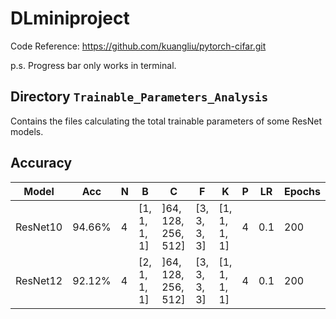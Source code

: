 # DLminiproject

Code Reference: https://github.com/kuangliu/pytorch-cifar.git

p.s. Progress bar only works in terminal.

## Directory `Trainable_Parameters_Analysis`

Contains the files calculating the total trainable parameters of some ResNet models.

## Accuracy

| Model    | Acc  |N |B           | C                 | F          | K          | P|LR   |Epochs|
|----------|------|--|------------|-------------------|------------|------------|--|-----|---|
| ResNet10 |94.66%|4 |[1, 1, 1, 1]|]64, 128, 256, 512]|[3, 3, 3, 3]|[1, 1, 1, 1]|4 |0.1  |200|
| ResNet12 |92.12%|4 |[2, 1, 1, 1]|]64, 128, 256, 512]|[3, 3, 3, 3]|[1, 1, 1, 1]|4 |0.1  |200|
